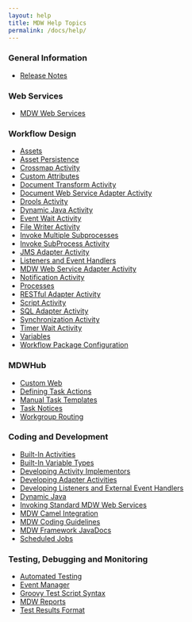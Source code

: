 ```yaml
---
layout: help
title: MDW Help Topics
permalink: /docs/help/
---
```

<section class="intro">
<div class="grid">
<h3>General Information</h3>
<ul>
  <li><a href='../release-notes'>Release Notes</a></li>
</ul>
<h3>Web Services</h3>
<ul>
  <li><a href='webServices.html'>MDW Web Services</a></li>
</ul>

<h3>Workflow Design</h3>
<ul>
  <li><a href='assets.html'>Assets</a></li>
  <li><a href='assetPersistence.html'>Asset Persistence</a></li>
  <li><a href='crossmap.html'>Crossmap Activity</a></li>
  <li><a href='customAttributes.html'>Custom Attributes</a></li>
  <li><a href='documentTransform.html'>Document Transform Activity</a></li>
  <li><a href='DocWebServiceAdapter.html'>Document Web Service Adapter Activity</a></li>  
  <li><a href='droolsActivities.html'>Drools Activity</a></li>
  <li><a href='dynamicJavaActivity.html'>Dynamic Java Activity</a></li>
  <li><a href='EventWaitActivity.html'>Event Wait Activity</a></li>  
  <li><a href='FileWriterActivity.html'>File Writer Activity</a></li>      
  <li><a href='InvokeMultipleSubprocesses.html'>Invoke Multiple Subprocesses</a></li>
  <li><a href='InvokeSubProcessActivity.html'>Invoke SubProcess Activity</a></li>
  <li><a href='JmsAdapter.html'>JMS Adapter Activity</a></li>
  <li><a href='listener.html'>Listeners and Event Handlers</a></li>
  <li><a href='MDWWebServiceAdapter.html'>MDW Web Service Adapter Activity</a></li>
  <li><a href='notification.html'>Notification Activity</a></li> 
  <li><a href='process.html'>Processes</a></li>
  <li><a href='RestfulAdapter.html'>RESTful Adapter Activity</a></li>
  <li><a href='scriptActivity.html'>Script Activity</a></li>       
  <li><a href='sqlAdapter.html'>SQL Adapter Activity</a></li>
  <li><a href='synchronization.html'>Synchronization Activity</a></li>
  <li><a href='TimerWaitActivity.html'>Timer Wait Activity</a></li>
  <li><a href='variable.html'>Variables</a></li>
  <li><a href='packageConfig.html'>Workflow Package Configuration</a></li>
</ul>

<h3>MDWHub</h3>
<ul>
  <li><a href='customWeb.html'>Custom Web</a></li>
  <li><a href='taskAction.html'>Defining Task Actions</a></li>
  <li><a href='taskTemplates.html'>Manual Task Templates</a></li>
  <li><a href='taskNotices.html'>Task Notices</a></li>
  <li><a href='taskRouting.html'>Workgroup Routing</a></li>
</ul>
<h3>Coding and Development</h3>
<ul>
  <li><a href='../development/built-in-activities'>Built-In Activities</a></li>   
  <li><a href='../development/built-in-variable-types'>Built-In Variable Types</a></li>
  <li><a href='implementor.html'>Developing Activity Implementors</a></li>
  <li><a href='AdapterActivityBase.html'>Developing Adapter Activities</a></li>
  <li><a href='listener.html'>Developing Listeners and External Event Handlers</a></li>
  <li><a href='dynamicJava.html'>Dynamic Java</a></li>
  <li><a href='webServices.html'>Invoking Standard MDW Web Services</a></li>
  <li><a href='MDWCamelIntegration.html'>MDW Camel Integration</a></li>
  <li><a href='MDWCodingGuidesines'>MDW Coding Guidelines</a></li>
  <li><a href='../javadoc/index.html'>MDW Framework JavaDocs</a></li>
  <li><a href='scheduledJobs.html'>Scheduled Jobs</a></li>
</ul>

<h3>Testing, Debugging and Monitoring</h3>
<ul>
  <li><a href='automatedTesting.html'>Automated Testing</a></li>
  <li><a href='eventmgr.html'>Event Manager</a></li>
  <li><a href='groovyTestScriptSyntax.html'>Groovy Test Script Syntax</a></li>
  <li><a href='reports.html'>MDW Reports</a></li>
  <li><a href='testResultsFormat.html'>Test Results Format</a></li>
</ul>
</div>
</section>